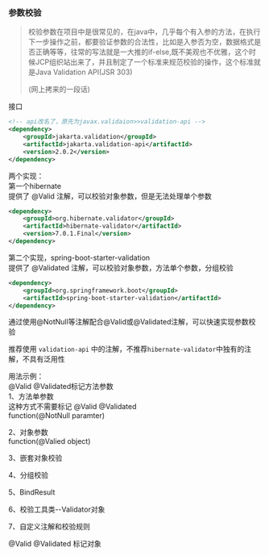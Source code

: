 ### 参数校验

> 校验参数在项目中是很常见的，在java中，几乎每个有入参的方法，在执行下一步操作之前，都要验证参数的合法性，比如是入参否为空，数据格式是否正确等等，往常的写法就是一大推的if-else,既不美观也不优雅，这个时候JCP组织站出来了，并且制定了一个标准来规范校验的操作，这个标准就是Java Validation API(JSR 303)  
>  
> (网上拷来的一段话)

接口
```xml
<!-- api改名了，原先为javax.validaion>>validation-api -->
<dependency>
    <groupId>jakarta.validation</groupId>
    <artifactId>jakarta.validation-api</artifactId>
    <version>2.0.2</version>
</dependency>
```

两个实现：  
第一个hibernate  
提供了 @Valid 注解，可以校验对象参数，但是无法处理单个参数
```xml
<dependency>
    <groupId>org.hibernate.validator</groupId>
    <artifactId>hibernate-validator</artifactId>
    <version>7.0.1.Final</version>
</dependency>

```
第二个实现，spring-boot-starter-validation  
提供了 @Validated 注解，可以校验对象参数，方法单个参数，分组校验
```xml
<dependency>
    <groupId>org.springframework.boot</groupId>
    <artifactId>spring-boot-starter-validation</artifactId>
</dependency>
```

通过使用@NotNull等注解配合@Valid或@Validated注解，可以快速实现参数校验  

推荐使用 `validation-api` 中的注解，不推荐`hibernate-validator`中独有的注解，不具有泛用性  



用法示例：    
@Valid @Validated标记方法参数    
1、方法单参数  
这种方式不需要标记 @Valid @Validated  
function(@NotNull paramter)   


2、对象参数  
function(@Valied object)    

3、嵌套对象校验  

4、分组校验   

5、BindResult   

6、校验工具类--Validator对象  

7、自定义注解和校验规则  


@Valid @Validated 标记对象   

